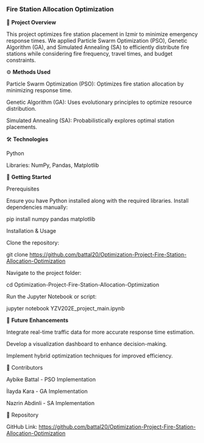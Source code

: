 ### **Fire Station Allocation Optimization**

📌 **Project Overview**

This project optimizes fire station placement in Izmir to minimize emergency response times. We applied Particle Swarm Optimization (PSO), Genetic Algorithm (GA), and Simulated Annealing (SA) to efficiently distribute fire stations while considering fire frequency, travel times, and budget constraints.

⚙️ **Methods Used**

Particle Swarm Optimization (PSO): Optimizes fire station allocation by minimizing response time.

Genetic Algorithm (GA): Uses evolutionary principles to optimize resource distribution.

Simulated Annealing (SA): Probabilistically explores optimal station placements.

🛠 **Technologies**

Python

Libraries: NumPy, Pandas, Matplotlib

🚀 **Getting Started**

Prerequisites

Ensure you have Python installed along with the required libraries. Install dependencies manually:

pip install numpy pandas matplotlib

Installation & Usage

Clone the repository:

git clone https://github.com/battal20/Optimization-Project-Fire-Station-Allocation-Optimization

Navigate to the project folder:

cd Optimization-Project-Fire-Station-Allocation-Optimization

Run the Jupyter Notebook or script:

jupyter notebook YZV202E_project_main.ipynb

🔮 **Future Enhancements**

Integrate real-time traffic data for more accurate response time estimation.

Develop a visualization dashboard to enhance decision-making.

Implement hybrid optimization techniques for improved efficiency.

👥 Contributors

Aybike Battal - PSO Implementation

İlayda Kara - GA Implementation

Nazrin Abdinli - SA Implementation


📂 Repository

GitHub Link: https://github.com/battal20/Optimization-Project-Fire-Station-Allocation-Optimization
